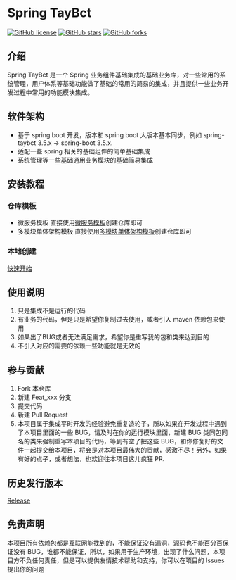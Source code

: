 # Spring TayBct

[![GitHub license](https://img.shields.io/github/license/taybct/spring-taybct?style=flat)](./LICENSE)
[![GitHub stars](https://img.shields.io/github/stars/taybct/spring-taybct?color=fa6470&style=flat)](https://github.com/taybct/spring-taybct/stargazers)
[![GitHub forks](https://img.shields.io/github/forks/taybct/spring-taybct?style=flat)](https://github.com/taybct/spring-taybct/network/members)

## 介绍

Spring TayBct 是一个 Spring 业务组件基础集成的基础业务库，对一些常用的系统管理，用户体系等基础功能做了基础的常用的简易的集成，并且提供一些业务开发过程中常用的功能模块集成。

## 软件架构

- 基于 spring boot 开发，版本和 spring boot 大版本基本同步，例如 spring-taybct 3.5.x -> spring-boot 3.5.x.
- 适配一些 spring 相关的基础组件的简单基础集成
- 系统管理等一些基础通用业务模块的基础简易集成

## 安装教程

### 仓库模板
- 微服务模板
  直接使用[微服务模板](../../../spring-taybct-cloud)创建仓库即可
- 多模块单体架构模板
  直接使用[多模块单体架构模板](../../../spring-taybct-single)创建仓库即可

### 本地创建

[快速开始](https://mangocrisp.top/code/taybct/get-started/)

## 使用说明

1. 只是集成不是运行的代码
2. 有业务的代码，但是只是希望你复制过去使用，或者引入 maven 依赖包来使用
3. 如果出了BUG或者无法满足需求，希望你是重写我的包和类来达到目的
4. 不引入对应的需要的依赖一些功能就是无效的

## 参与贡献

1. Fork 本仓库
2. 新建 Feat_xxx 分支
3. 提交代码
4. 新建 Pull Request
5. 本项目属于集成平时开发的经验避免重复造轮子，所以如果在开发过程中遇到了本项目里面的一些 BUG，请及时在你的运行模块里面，新建
   BUG 类同包同名的类来强制重写本项目的代码，等到有空了把这些
   BUG，和你修复好的文件一起提交给本项目，将会是对本项目最伟大的贡献，感激不尽！另外，如果有好的点子，或者想法，也欢迎往本项目这儿疯狂
   PR.

## 历史发行版本

[Release](https://mangocrisp.top/code/taybct/release/)

## 免责声明

本项目所有依赖包都是互联网能找到的，不能保证没有漏洞，源码也不能百分百保证没有
BUG，谁都不能保证，所以，如果用于生产环境，出现了什么问题，本项目方不负任何责任，但是可以提供友情技术帮助和支持，你可以在项目的
Issues 提出你的问题